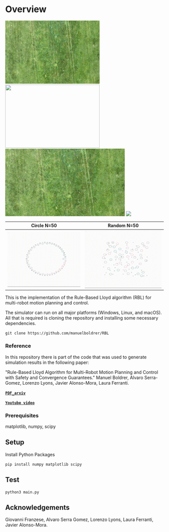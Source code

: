 # Overview
<img src="videos/rbltro1OK.gif" width="300" height="200"> <img src="videos/4robots1.gif" width="300" height="200">     
![](videos/rbltro1OK.gif)     ![](videos/4robots1.gif)   




Circle N=50                  |   Random N=50       | 
:-------------------------:|:-------------------------:|
![](videos/circle.gif)  | ![](videos/random.gif) | 


This is the implementation of the Rule-Based Lloyd algorithm (RBL) for multi-robot motion planning and control. 


The simulator can run on all major platforms (Windows, Linux, and macOS). All that is required is cloning the repository and installing some necessary dependencies.


    git clone https://github.com/manuelboldrer/RBL

### Reference
In this repository there is part of the code that was used to generate simulation results in the following paper: 

"Rule-Based Lloyd Algorithm for Multi-Robot Motion Planning and Control with Safety and Convergence Guarantees."
Manuel Boldrer, Alvaro Serra-Gomez, Lorenzo Lyons, Javier Alonso-Mora, Laura Ferranti. 

**[`PDF_arxiv`](https://arxiv.org/pdf/2310.19511.pdf)** 

**[`Youtube video`](https://www.youtube.com/watch?v=ZCm-KYHxNG4)** 
 

### Prerequisites
matplotlib, numpy, scipy

## Setup
Install Python Packages
    
    pip install numpy matplotlib scipy
    
## Test
    python3 main.py 

## Acknowledgements

Giovanni Franzese,
Alvaro Serra Gomez,
Lorenzo Lyons,
Laura Ferranti,
Javier Alonso-Mora.







